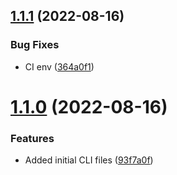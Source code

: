 ## [1.1.1](https://github.com/Pradumnasaraf/OctoSearch-CLI/compare/v1.1.0...v1.1.1) (2022-08-16)


### Bug Fixes

* CI env ([364a0f1](https://github.com/Pradumnasaraf/OctoSearch-CLI/commit/364a0f18cce557cbad6c0274e09240b26c55128a))



# [1.1.0](https://github.com/Pradumnasaraf/OctoSearch-CLI/compare/93f7a0fc1b99689ebcfb831f6966985ce58fc40d...v1.1.0) (2022-08-16)


### Features

* Added initial CLI files ([93f7a0f](https://github.com/Pradumnasaraf/OctoSearch-CLI/commit/93f7a0fc1b99689ebcfb831f6966985ce58fc40d))



